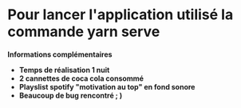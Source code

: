 # Pour lancer l'application utilisé la commande yarn serve 

<h4>Informations complémentaires<h/4>
  <ul>
    <li> Temps de réalisation 1 nuit </li>
<li> 2 cannettes de coca cola consommé </li>
<li> Playslist spotify "motivation au top" en fond sonore </li>
<li>Beaucoup de bug rencontré ; ) </li>
  </ul>
